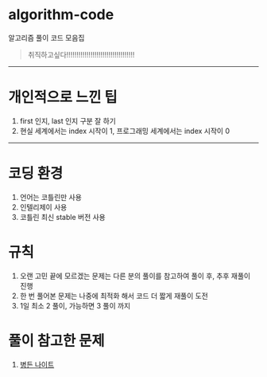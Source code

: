 # algorithm-code
알고리즘 풀이 코드 모음집

> 취직하고싶다!!!!!!!!!!!!!!!!!!!!!!!!!!!!!!!!!!

---

# 개인적으로 느낀 팁
1. first 인지, last 인지 구분 잘 하기
2. 현실 세계에서는 index 시작이 1, 프로그래밍 세계에서는 index 시작이 0 

---

# 코딩 환경
1. 언어는 코틀린만 사용
2. 인텔리제이 사용
3. 코틀린 최신 stable 버전 사용

# 규칙
1. 오랜 고민 끝에 모르겠는 문제는 다른 분의 풀이를 참고하여 풀이 후, 추후  재풀이 진행
2. 한 번 풀어본 문제는 나중에 최적화 해서 코드 더 짧게 재풀이 도전
3. 1일 최소 2 풀이, 가능하면 3 풀이 까지

# 풀이 참고한 문제
1. [병든 나이트](https://www.acmicpc.net/problem/1783)
